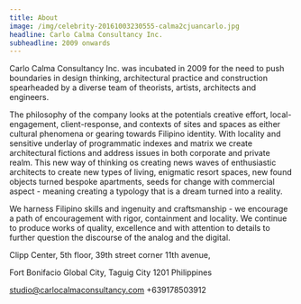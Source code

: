 ```yaml
---
title: About
image: /img/celebrity-20161003230555-calma2cjuancarlo.jpg
headline: Carlo Calma Consultancy Inc.
subheadline: 2009 onwards
---
```

Carlo Calma Consultancy Inc. was incubated in 2009 for the need to push boundaries in design thinking, architectural practice and construction spearheaded by a diverse team of theorists, artists, architects and engineers.

The philosophy of the company looks at the potentials creative effort, local-engagement, client-response, and contexts of sites and spaces as either cultural phenomena or gearing towards Filipino identity. With locality and sensitive underlay of programmatic indexes and matrix we create architectural fictions and address issues in both corporate and private realm. This new way of thinking os creating news waves of enthusiastic architects to create new types of living, enigmatic resort spaces, new found objects turned bespoke apartments, seeds for change with commercial aspect - meaning creating a typology that is a dream turned into a reality.



We harness Filipino skills and ingenuity and craftsmanship - we encourage a path of encouragement with rigor, containment and locality. We continue to produce works of quality, excellence and with attention to details to further question the discourse of the analog and the digital.

Clipp Center, 5th floor, 39th street corner 11th avenue,

Fort Bonifacio Global City, Taguig City 1201 Philippines

studio@carlocalmaconsultancy.com +639178503912
